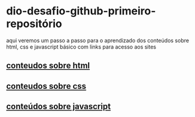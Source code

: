 # dio-desafio-github-primeiro-repositório
 aqui veremos um passo a passo para o aprendizado dos conteúdos sobre html, css e javascript básico com links para acesso aos sites
 
## [conteudos sobre html](https://www.bing.com/ck/a?!&&p=040b7c26ba4c4b5dJmltdHM9MTcwMTIxNjAwMCZpZ3VpZD0zMmNiMzkzNC1hMDAwLTY5MDYtMjEyYy0yYmZkYTE3OTY4Y2YmaW5zaWQ9NTIwOQ&ptn=3&ver=2&hsh=3&fclid=32cb3934-a000-6906-212c-2bfda17968cf&psq=html&u=a1aHR0cHM6Ly9kZXZlbG9wZXIubW96aWxsYS5vcmcvcHQtQlIvZG9jcy9sZWFybi9nZXR0aW5nX3N0YXJ0ZWRfd2l0aF90aGVfd2ViL2h0bWxfYmFzaWNz&ntb=1)
## [conteudos sobre css](https://www.bing.com/ck/a?!&&p=b902cc30a262f06dJmltdHM9MTcwMTIxNjAwMCZpZ3VpZD0zMmNiMzkzNC1hMDAwLTY5MDYtMjEyYy0yYmZkYTE3OTY4Y2YmaW5zaWQ9NTIwMQ&ptn=3&ver=2&hsh=3&fclid=32cb3934-a000-6906-212c-2bfda17968cf&psq=css&u=a1aHR0cHM6Ly93d3cudzNzY2hvb2xzLmNvbS9Dc3Mv&ntb=1) 
## [conteúdos sobre javascript](https://www.bing.com/search?q=javascript&filters=dtbk:%22MCFvdmVydmlldyFvdmVydmlldyFjYjY1NTk5MS01YjNhLTBlODYtZmU0OS1lMzUzYzcyOTFiNDc%3d%22+sid:%22cb655991-5b3a-0e86-fe49-e353c7291b47%22+tphint:%22f%22&FORM=DEPNAV)
